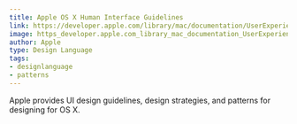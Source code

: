 ```yaml
---
title: Apple OS X Human Interface Guidelines
link: https://developer.apple.com/library/mac/documentation/UserExperience/Conceptual/OSXHIGuidelines/index.html
image: https_developer.apple.com_library_mac_documentation_UserExperience_Conceptual_OSXHIGuidelines_index.html.jpg
author: Apple
type: Design Language
tags:
- designlanguage
- patterns
---
```


Apple provides UI design guidelines, design strategies, and patterns for designing for OS X.
